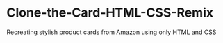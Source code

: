 # Clone-the-Card-HTML-CSS-Remix
Recreating stylish product cards from Amazon using only HTML and CSS
